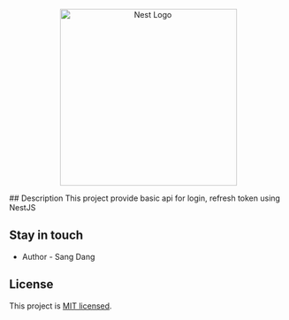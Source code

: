 <p align="center">
  <a href="http://nestjs.com/" target="blank"><img src="https://nestjs.com/img/logo_text.svg" width="320" alt="Nest Logo" /></a>
</p>
## Description
This project provide basic api for login, refresh token using NestJS

## Stay in touch

- Author - Sang Dang

## License

  This project is [MIT licensed](LICENSE).
